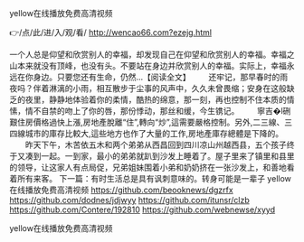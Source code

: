
yellow在线播放免费高清视频




👉/点/此/进/入/观/看/ http://wencao66.com?ezejg.html




一个人总是仰望和欣赏别人的幸福，却发现自己在仰望和欣赏别人的幸福。幸福之山本来就没有顶峰，也没有头。不要站在身边并欣赏别人的幸福。实际上，幸福永远在你身边。只要您还有生命，仍然...【阅读全文】
　　还牢记，那早春时的雨夜吗？伴着淋漓的小雨，相互散步于尘事的风声中，久久未曾畏缩；安身在这般缺乏的夜里，静静地体验着你的柔情，酷热的绵意，那一刻，再也控制不住本质的情愫，情不自禁的吻上了你的唇，那份悸动，那丝和缓，今生镌记。
　　寧吉�l硎艱住房價格過快上漲,房地產脫離“住”,轉向“炒”,這需要嚴格控制。另外,二三線、三四線城市的庫存比較大,這些地方也作了大量的工作,房地產庫存總體是下降的。
　　昨天下午，木苦依五木和两个弟弟从西昌回到四川凉山州越西县，五个孩子终于又凑到一起。一到家，最小的弟弟就趴到沙发上睡着了。屋子里来了镇里和县里的领导，让这家人有点局促，兄弟姐妹围着小弟和奶奶挤在一张沙发上，和善地看着所有来客。
下一篇：有时生活总是具有讽刺意味的。转身可能是一辈子
yellow在线播放免费高清视频 https://github.com/beooknews/dgzrfx
https://github.com/dodnes/jdjwyy
https://github.com/itunsr/clzb
https://github.com/Contere/192810
https://github.com/webnewse/xyyd





yellow在线播放免费高清视频
